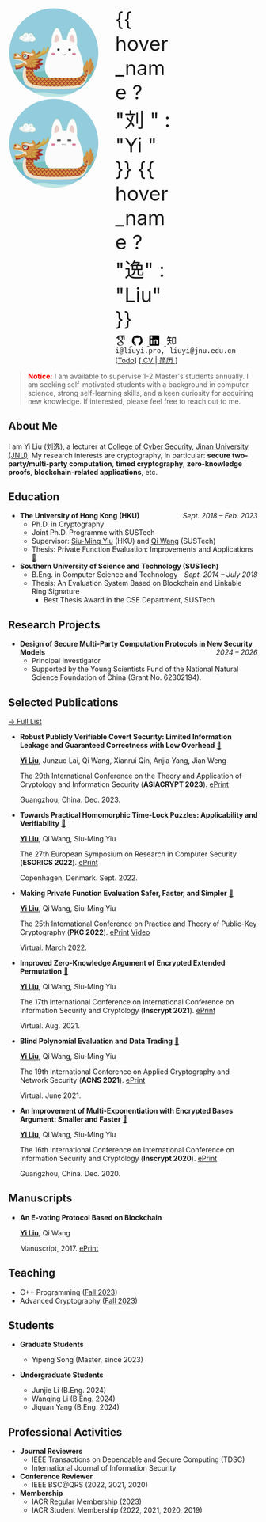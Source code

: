 <div id="intro">
  <div class="profile">
    <div class="image">
      <div id="avatar"  @click="todo">
          <img v-show="!hover_avatar" src="public/img/logo.jpg" v-on="{ mouseenter: mouseEnter, mouseleave: mouseLeave }">
          <img v-show="hover_avatar" src="public/img/logo2.jpg" v-on="{ mouseenter: mouseEnter, mouseleave: mouseLeave }">
      </div>
    </div>
    <div class="info">
      <div class="name" style="max-width: 120px" @mouseenter="hover_name = true"
          @mouseleave="hover_name = false">
        <span>{{ hover_name ? "刘   " : "Yi " }}</span>
        <span class="last">{{ hover_name ? "逸" : "Liu" }}</span>
      </div>
      <div class="socials">
        <div>
            <a href="https://scholar.google.com.hk/citations?user=pKOcyg0AAAAJ" target="_blank">
              <img src="public/icons/google-scholar.svg" alt="Google Scholar"
              title="Google Scholar" />
            </a>
            <a href="https://github.com/liu-yi" target="_blank">
              <img src="public/icons/github.svg" alt="Github"
              title="Github" />
            </a>
            <a href="https://www.linkedin.com/in/%E9%80%B8-%E5%88%98-363764114" target="_blank">
              <img src="public/icons/linkedin-mono.svg" alt="LinkedIn"
              title="LinkedIn" />
            </a>
            <a href="https://www.zhihu.com/people/imliuyi" target="_blank">
              <img src="public/icons/zhihu.svg" alt="知乎"
              title="知乎" />
            </a>
        </div>
      </div>
      <div class="contact">
        <div class="email" title="Contact me">i@liuyi.pro, liuyi@jnu.edu.cn</div>
      </div>
      <div class="cv">
        <span v-if="display_todo">[</span><a v-if="display_todo" href="#/miscellaneous/todo">Todo</a><span v-if="display_todo">]</span>
        [<a target="_blank" style="font-size: 1em" href="public/cv/YiLIU-CV-en.pdf" title="Download my CV">
          CV
        </a>|<a target="_blank" style="font-size: 1em" href="public/cv/YiLIU-CV-cn.pdf" title="下载我的中文版简历">
          简历
        </a>]
      </div>
    </div>
  </div>
</div>
<script>
  Vue.createApp({
    data: function(){
      return {
        hover_avatar: false,
        hover_name: false,
        todo_num : 0,
        display_todo: false,
      }
    },
    methods: {
      mouseEnter(event) {
        this.hover_avatar = true;
        this.hover_name = true; 
      },
      mouseLeave(event) {
        this.hover_avatar = false;
        this.hover_name = false; 
      },
      todo(){
        this.todo_num++; 
        if(this.todo_num == 5){
          this.display_todo = true
        }
      }
    }, 
  }).mount('#intro');
</script>


> <span style="color: red; font-weight: bold">Notice:</span> I am available to supervise 1-2 Master's students annually. I am seeking self-motivated students with a background in computer science, strong self-learning skills, and a keen curiosity for acquiring new knowledge. If interested, please feel free to reach out to me.

## About Me
I am Yi Liu (刘逸), a lecturer at [College of Cyber Security](https://cybsec.jnu.edu.cn/), [Jinan University (JNU)](https://english.jnu.edu.cn/). My research interests are cryptography, in particular: **secure two-party/multi-party computation**, **timed cryptography**, **zero-knowledge proofs**, **blockchain-related applications**, etc.


## Education

- **The University of Hong Kong (HKU)**  <div class="duration">*Sept. 2018 – Feb. 2023*</div>
  - Ph.D. in Cryptography 
  - Joint Ph.D. Programme with SUSTech
  - Supervisor: [Siu-Ming Yiu](https://www.cs.hku.hk/index.php/people/academic-staff/smyiu) (HKU) and [Qi Wang](http://cse.sustech.edu.cn/faculty/~wangqi/) (SUSTech)
  - Thesis: Private Function Evaluation: Improvements and Applications <span>[:link:](https://hub.hku.hk/handle/10722/327638)</span>
- **Southern University of Science and Technology (SUSTech)** <div class="duration">*Sept. 2014 – July 2018*</div>
  - B.Eng. in Computer Science and Technology
  - Thesis: An Evaluation System Based on Blockchain and Linkable Ring Signature
    - Best Thesis Award in the CSE Department, SUSTech

## Research Projects
- <span title="新型安全模型中的安全多方计算协议设计">**Design of Secure Multi-Party Computation Protocols in New Security Models**</span> <div class="duration">*2024 – 2026*</div>
  - <span title="项目负责人">Principal Investigator</span>
  - Supported by the <span title="国家自然科学基金青年科学基金项目">Young Scientists Fund of the National Natural Science Foundation of China</span> (Grant No. 62302194). 

## Selected Publications

<div class="publist">

[→ Full List](/publications/?id=publications)

- **Robust Publicly Verifiable Covert Security: Limited Information Leakage and Guaranteed Correctness with Low Overhead** <span class="pubtag">[:link:](https://link.springer.com/chapter/10.1007/978-981-99-8721-4_9)</span>
  
    <u>**Yi Liu**</u>, Junzuo Lai, Qi Wang, Xianrui Qin, Anjia Yang, Jian Weng 

    The 29th International Conference on the Theory and Application of Cryptology and Information Security (**ASIACRYPT 2023**). <span class="pubtag"><a class="btn btn-outline-primary" href="https://eprint.iacr.org/2023/1392" target="_blank">ePrint</a></span>

    Guangzhou, China. Dec. 2023.

- **Towards Practical Homomorphic Time-Lock Puzzles: Applicability and Verifiability** <span class="pubtag">[:link:](https://link.springer.com/chapter/10.1007/978-3-031-17140-6_21)</span>
  
    <u>**Yi Liu**</u>, Qi Wang, Siu-Ming Yiu 

    The 27th European Symposium on Research in Computer Security (**ESORICS 2022**). <span class="pubtag"><a class="btn btn-outline-primary" href="https://eprint.iacr.org/2022/585" target="_blank">ePrint</a></span>

    Copenhagen, Denmark. Sept. 2022.

- **Making Private Function Evaluation Safer, Faster, and Simpler** <span class="pubtag">[:link:](https://link.springer.com/chapter/10.1007/978-3-030-97121-2_13)<span>
  
    <u>**Yi Liu**</u>, Qi Wang, Siu-Ming Yiu 

    The 25th International Conference on Practice and Theory of Public-Key Cryptography (**PKC 2022**). <span class="pubtag"><a class="btn btn-outline-primary" href="https://eprint.iacr.org/2021/1682" target="_blank">ePrint</a> <a class="btn btn-outline-primary" href="https://www.youtube.com/watch?v=Pv8zVTxacr0" target="_blank">Video</a></span>

    Virtual. March 2022.  

- **Improved Zero-Knowledge Argument of Encrypted Extended Permutation** <span class="pubtag">[:link:](https://link.springer.com/chapter/10.1007/978-3-030-88323-2_15)</span>
  
    <u>**Yi Liu**</u>, Qi Wang, Siu-Ming Yiu 

    The 17th International Conference on International Conference on Information Security and Cryptology (**Inscrypt 2021**). <span class="pubtag"><a class="btn btn-outline-primary" href="https://eprint.iacr.org/2021/1430" target="_blank">ePrint</a></span>

    Virtual. Aug. 2021. 
    
- **Blind Polynomial Evaluation and Data Trading** <span class="pubtag">[:link:](https://link.springer.com/chapter/10.1007/978-3-030-78372-3_5)</span>
  
    <u>**Yi Liu**</u>, Qi Wang, Siu-Ming Yiu 

    The 19th International Conference on Applied Cryptography and Network Security (**ACNS 2021**). <span class="pubtag"><a class="btn btn-outline-primary" href="https://eprint.iacr.org/2021/413" target="_blank">ePrint</a></span>

    Virtual. June 2021. 

- **An Improvement of Multi-Exponentiation with Encrypted Bases Argument: Smaller and Faster** <span class="pubtag">[:link:](https://link.springer.com/chapter/10.1007/978-3-030-71852-7_27)</span>
  
    <u>**Yi Liu**</u>, Qi Wang, Siu-Ming Yiu 

    The 16th International Conference on International Conference on Information Security and Cryptology (**Inscrypt 2020**). <span class="pubtag"><a class="btn btn-outline-primary" href="https://eprint.iacr.org/2020/567" target="_blank">ePrint</a> </span>

    Guangzhou, China. Dec. 2020. 

## Manuscripts

- **An E-voting Protocol Based on Blockchain**
  
  <u>**Yi Liu**</u>, Qi Wang

  Manuscript, 2017. <span class="pubtag"><a class="btn btn-outline-primary" href="https://eprint.iacr.org/2017/1043" target="_blank">ePrint</a></span>

</div>



## Teaching
- C++ Programming ([Fall 2023](/teaching/cpp?id=c-程序设计))
- Advanced Cryptography ([Fall 2023](/teaching/crypto?id=advanced-cryptography-高级密码学))

## Students

- **Graduate Students**
  - Yipeng Song (Master, since 2023)

- **Undergraduate Students**
  - Junjie Li (B.Eng. 2024)
  - Wanqing Li (B.Eng. 2024)
  - Jiquan Yang (B.Eng. 2024)

## Professional Activities
- **Journal Reviewers**
  - IEEE Transactions on Dependable and Secure Computing (TDSC)
  - International Journal of Information Security 
- **Conference Reviewer**
  - IEEE BSC@QRS (2022, 2021, 2020)
- **Membership**
  - IACR Regular Membership (2023)
  - IACR Student Membership (2022, 2021, 2020, 2019)



<!-- ## Experience

- **Teaching Assistant**
  - COMP2119: Introduction to Data Structures and Algorithms (HKU Fall 2021)
  - CS403: Cryptography and Network Security (SUSTech Fall 2019, Fall 2020)
  - COMP7904: Information Security: Attacks and Defense (HKU Spring 2019)
  - CS304: Software Engineering (SUSTech Spring 2017)
  - CS201: Discrete Mathematics (SUSTech Fall 2016) 
  - CS302: Operating System (SUSTech Spring 2016)

- **Research Assistant**
  - CoCrypto Lab (Adviser: Qi Wang) <div class="duration">*Sept. 2016 – Aug. 2018*</div>
  - SUSTech Innovation Center for Data Science (Adviser: Rusong Zheng) <div class="duration">*July 2017 – Aug. 2017*</div>
  - UAV and Sensor Network Lab (Adviser: Qi Hao) <div class="duration">*July 2015 – Sept. 2016*</div> -->

<!-- ## Awards & Honors
- **Best Thesis Award** Department of Computer Science and Engineering of SUSTech **2018**
- **SUSTech Outstanding Student Scholarship** (Third Prize) **2017**
- **SUSTech Outstanding Student Scholarship** (Second Prize) **2016**
- **College Student Start-Up Scholarship** **2014 – 2018** -->

<!-- ## Skills
C/C++, Python, LaTeX, Java, HTML/CSS, JavaScript -->



<style>
.markdown-section p, .markdown-section li{
    margin: 0.4em 0 0.4em 0;
}
.markdown-section ul {
    margin: 0.6em 0 0.6em 0;
}
.markdown-section h2 {
    margin: 1.5rem 0 1rem;
    padding: 0;
}
.duration {
  float: right;
}
.profile{
    display: flex;
    flex-direction: row; 
    align-items: stretch;
}
.profile .image{
    max-width: 180px;
    padding: 2px; 
}
.profile .image img{
    border-radius: 50%;
}
.profile .info{
    display: flex; 
    flex: 1 1;
    flex-direction: column; 
    padding-left: 2rem; 

}
.profile .info .name{
    font-size: 2.5rem; 
    padding-bottom: 8px;
}
.profile .info .socials{
    display: flex; 
    flex-direction: row; 

}
.profile .info .socials img{
    width: 1.3rem; 
    margin: 0 0.6rem 0 0;
    cursor: pointer; 
}

.profile .info .contact .email{
    font-family: Courier New, Courier, monospace; 
}


@media (max-width: 480px){
  .profile .image{
        max-width: 150px
    }
  .profile .info .name{
    font-size: 1.8rem; 
    }
  .profile .info .socials img{
    width: 1rem; 
    margin: 0 0.6rem 0 0;
    cursor: pointer; 
  }
  .profile .info .contact .email{
    font-size: 0.8rem; 
  }
  .profile .info .cv{
    font-size: 0.9rem 
  }
  .duration {
    float: none;
  }
}
body[data-page="docs/cv.md"] .sidebar,
body[data-page="docs/cv.md"] .sidebar-toggle {
  display: none !important;
}

body[data-page="docs/cv.md"] .content {
  margin-left: 0px !important;
}

body[data-page="docs/cv.md"] h2 {
  font-variant: small-caps;
}

body[data-page="docs/cv.md"] .last {
  font-variant: small-caps;
}



</style>